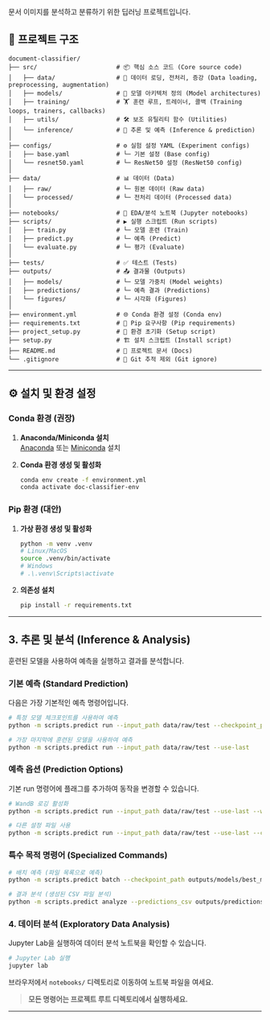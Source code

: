 문서 이미지를 분석하고 분류하기 위한 딥러닝 프로젝트입니다.

## 🚀 프로젝트 구조

```
document-classifier/
├── src/                      # 📦 핵심 소스 코드 (Core source code)
│   ├── data/                 # 💾 데이터 로딩, 전처리, 증강 (Data loading, preprocessing, augmentation)
│   ├── models/               # 🧠 모델 아키텍처 정의 (Model architectures)
│   ├── training/             # 🏋️ 훈련 루프, 트레이너, 콜백 (Training loops, trainers, callbacks)
│   ├── utils/                # 🛠️ 보조 유틸리티 함수 (Utilities)
│   └── inference/            # 🔮 추론 및 예측 (Inference & prediction)
│
├── configs/                  # ⚙️ 실험 설정 YAML (Experiment configs)
│   ├── base.yaml             # └─ 기본 설정 (Base config)
│   └── resnet50.yaml         # └─ ResNet50 설정 (ResNet50 config)
│
├── data/                     # 📊 데이터 (Data)
│   ├── raw/                  # └─ 원본 데이터 (Raw data)
│   └── processed/            # └─ 전처리 데이터 (Processed data)
│
├── notebooks/                # 📝 EDA/분석 노트북 (Jupyter notebooks)
├── scripts/                  # ▶️ 실행 스크립트 (Run scripts)
│   ├── train.py              # └─ 모델 훈련 (Train)
│   ├── predict.py            # └─ 예측 (Predict)
│   └── evaluate.py           # └─ 평가 (Evaluate)
│
├── tests/                    # ✅ 테스트 (Tests)
├── outputs/                  # 📤 결과물 (Outputs)
│   ├── models/               # └─ 모델 가중치 (Model weights)
│   ├── predictions/          # └─ 예측 결과 (Predictions)
│   └── figures/              # └─ 시각화 (Figures)
│
├── environment.yml           # 🌐 Conda 환경 설정 (Conda env)
├── requirements.txt          # 📄 Pip 요구사항 (Pip requirements)
├── project_setup.py          # 🚀 환경 초기화 (Setup script)
├── setup.py                  # 🏗️ 설치 스크립트 (Install script)
├── README.md                 # 📖 프로젝트 문서 (Docs)
└── .gitignore                # 🙈 Git 추적 제외 (Git ignore)
```

---

## ⚙️ 설치 및 환경 설정

### Conda 환경 (권장)

1. **Anaconda/Miniconda 설치**  
    [Anaconda](https://www.anaconda.com/products/distribution) 또는 [Miniconda](https://docs.conda.io/en/latest/miniconda.html) 설치

2. **Conda 환경 생성 및 활성화**
    ```bash
    conda env create -f environment.yml
    conda activate doc-classifier-env
    ```

### Pip 환경 (대안)

1. **가상 환경 생성 및 활성화**
    ```bash
    python -m venv .venv
    # Linux/MacOS
    source .venv/bin/activate
    # Windows
    # .\.venv\Scripts\activate
    ```

2. **의존성 설치**
    ```bash
    pip install -r requirements.txt
    ```

---
## 3. 추론 및 분석 (Inference & Analysis)
훈련된 모델을 사용하여 예측을 실행하고 결과를 분석합니다.

### 기본 예측 (Standard Prediction)
다음은 가장 기본적인 예측 명령어입니다.

```bash
# 특정 모델 체크포인트를 사용하여 예측
python -m scripts.predict run --input_path data/raw/test --checkpoint_path outputs/models/best_model.pth

# 가장 마지막에 훈련된 모델을 사용하여 예측
python -m scripts.predict run --input_path data/raw/test --use-last
```

### 예측 옵션 (Prediction Options)
기본 run 명령어에 플래그를 추가하여 동작을 변경할 수 있습니다.

```bash
# WandB 로깅 활성화
python -m scripts.predict run --input_path data/raw/test --use-last --wandb

# 다른 설정 파일 사용
python -m scripts.predict run --input_path data/raw/test --use-last --config_path configs/experiment_2.yaml
```

### 특수 목적 명령어 (Specialized Commands)
```bash
# 배치 예측 (파일 목록으로 예측)
python -m scripts.predict batch --checkpoint_path outputs/models/best_model.pth --input_list_file my_inputs.txt

# 결과 분석 (생성된 CSV 파일 분석)
python -m scripts.predict analyze --predictions_csv outputs/predictions/predictions_HHMM.csv
```

### 4. 데이터 분석 (Exploratory Data Analysis)
Jupyter Lab을 실행하여 데이터 분석 노트북을 확인할 수 있습니다.

```bash
# Jupyter Lab 실행
jupyter lab
```
브라우저에서 `notebooks/` 디렉토리로 이동하여 노트북 파일을 여세요.
> **모든 명령어는 프로젝트 루트 디렉토리에서 실행하세요.**

---
